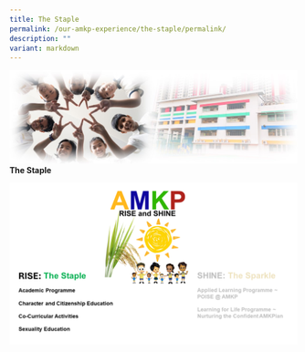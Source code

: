 ```yaml
---
title: The Staple
permalink: /our-amkp-experience/the-staple/permalink/
description: ""
variant: markdown
---
```

![Sub-banner](/images/sub%20banner.jpg)
**The Staple**

![](/images/The_Staple___RISE_new.png)